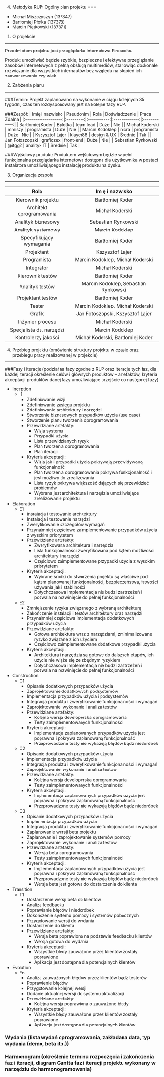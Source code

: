 4. Metodyka RUP: Ogólny plan projektu 
===


* Michał Miszczyszyn (137347)
* Bartłomiej Płotka (137378)
* Marcin Piątkowski (137371)

1. O projekcie
---

Przedmiotem projektu jest przeglądarka internetowa Firesocks.

Produkt umożliwiać będzie szybkie, bezpieczne i efektywne przeglądanie zasobów internetowych z pełną obsługą multimediów, stanowiąc doskonałe rozwiązanie dla wszystkich internautów bez względu na stopień ich zaawansowania czy wiek.

2. Założenia planu
---

###Termin:
Projekt zaplanowano na wykonanie w ciągu kolejnych 35 tygodni, czas ten rozdysponowany jest na kolejne fazy RUP.

###Zespół:
| Imię i nazwisko     | Pseudonim | Rola        | Doświadczenie | Praca Zdalna |
|:-------------------:|:---------:|:-----------:|:-------------:|:------------:|
| Bartłomiej Koder    | Bplotka   | team lead   | Duże          | Nie          |
| Michał Koderski     | mmiszy    | programista | Duże          | Nie          |
| Marcin Kodoklep     | nicra     | programista | Duże          | Nie          |
| Kszysztof Lajer     | klayer88  | design & UX | Średnie       | Tak          |
| Jan Fotoszopski     | graficzex | front-end   | Duże          | Nie          |
| Sebastian Rynkowski | @itgg2    | analityk IT | Średnie       | Tak          | 

###Wyjściowy produkt:
Produktem wyjściowym będzie w pełni funkcjonalna przeglądarka internetowa dostępna dla użytkownika w postaci instalatora umożliwiającego instalację produktu na dysku.

3. Organizacja zespołu
---

| Rola                     | Imię i nazwisko                      |
|:------------------------:|:------------------------------------:|
| Kierownik projektu       | Bartłomiej Koder                     |
| Architekt oprogramowania | Michał Koderski                      |
| Analityk biznesowy       | Sebastian Rynkowski                  |
| Analityk systemowy       | Marcin Kodoklep                      |
| Specyfikujący wymagania  | Bartłomiej Koder                     |
| Projektant               | Kszysztof Lajer                      |
| Programista              | Marcin Kodoklep, Michał Koderski     |
| Integrator               | Michał Koderski                      |
| Kierownik testów         | Bartłomiej Koder                     |
| Analityk testów          | Marcin Kodoklep, Sebastian Rynkowski |
| Projektant testów        | Bartłomiej Koder                     |
| Tester                   | Marcin Kodoklep, Michał Koderski     |
| Grafik                   | Jan Fotoszopski, Kszysztof Lajer     |
| Inżynier procesu         | Michał Koderski                      |
| Specjalista ds. narzędzi | Marcin Kodoklep                      |
| Kontrolerzy jakości      | Michał Koderski, Bartłomiej Koder    |

4. Przebieg projektu (omówienie struktury projektu w czasie oraz przebiegu pracy realizowanej w projekcie) 
---

###Fazy i iteracje (podział na fazy zgodne z RUP oraz iteracje tych faz, dla każdej iteracji określenie celów i głównych produktów – artefaktów, kryteria akceptacji produktów danej fazy umożliwiające przejście do następnej fazy) 

* Inception
  * I1
    * Zdefiniowanie wizji
	* Zdefiniowanie zasięgu projektu
	* Zdefiniowanie architektury i narzędzi
	* Stworzenie biznesowych przypadków użycia (use case)
	* Stworzenie planu tworzenia oprogramowania
	* Przewidziane artefakty:
	  * Wizja systemu
	  * Przypadki użycia
	  * Lista przewidzianych ryzyk
	  * Plan tworzenia oprogramowania
	  * Plan iteracji
	* Kryteria akceptacji:
	  * Wizja jak i przypadki użycia pokrywają przewidywaną funkcjonalność
	  * Plan tworzenia oprogramowania pokrywa funkcjonalność i jest możliwy do zrealizowania
	  * Lista ryzyk pokrywa większość dających się przewidzieć problemów
	  * Wybrana jest architektura i narzędzia umożliwiające zrealizowanie projektu
* Elaboration
  * E1
    * Instalacja i testowanie architektury
	* Instalacja i testowanie narzędzi
	* Zweryfikowanie szczegółów wymagań
	* Przynajmniej częściowe zaimplementowanie przypadków użycia z wysokim priorytetem
	* Przewidziane artefakty:
	  * Zweryfikowana architektura i narzędzia
	  * Lista funkcjonalności zweryfikowana pod kątem możliwości architektury i narzędzi
	  * Częściowo zaimplementowane przypadki użycia z wysokim priorytetem
	* Kryteria akceptacji:
	  * Wybrane środki do stworzenia projektu są właściwe pod kątem planowanej funkcjonalności, bezpieczeństwa, łatwości używania jak i stabilności
	  * Dotychczasowa implementacja nie budzi zastrzeżeń i pozwala na rozwinięcie do pełnej funkcjonalności 
  * E2
    * Zmniejszenie ryzyka związanego z wybraną architekturą
	* Zakończenie instalacji i testów architektury oraz narzędzi
	* Przynajmniej częściowa implementacja dodatkowych przypadków użycia
	* Przewidziane artefakty:
	  * Gotowa architektura wraz z narzędziami, zminimalizowane ryzyko związane z ich użyciem
	  * Częściowo zaimplementowane dodatkowe przypadki użycia
	* Kryteria akceptacji:
	  * Architektura i narzędzia są gotowe do dalszych etapów, ich użycie nie wiąże się ze zbędnym ryzykiem
	  * Dotychczasowa implementacja nie budzi zastrzeżeń i pozwala na rozwinięcie do pełnej funkcjonalności 
* Construction
  * C1
    * Opisanie dodatkowych przypadków użycia
	* Zaprojektowanie dodatkowych podsystemów
	* Implementacja przypadków użycia i podsystemów
	* Integracja produktu i zweryfikowanie funkcjonalności i wymagań
	* Zaprojektowanie, wykonanie i analiza testów
	* Przewidziane artefakty:
	  * Kolejna wersja developerska oprogramowania
	  * Testy zaimplementowanych funkcjonalności
	* Kryteria akceptacji:
	  * Implementacja zaplanowanych przypadków użycia jest poprawna i pokrywa zaplanowaną funkcjonalność
	  * Przeprowadzone testy nie wykazują błędów bądź niedoróbek
  * C2 
    * Opisanie dodatkowych przypadków użycia
	* Implementacja przypadków użycia
	* Integracja produktu i zweryfikowanie funkcjonalności i wymagań
	* Zaprojektowanie, wykonanie i analiza testów
	* Przewidziane artefakty:
	  * Kolejna wersja developerska oprogramowania
	  * Testy zaimplementowanych funkcjonalności
	* Kryteria akceptacji:
	  * Implementacja zaplanowanych przypadków użycia jest poprawna i pokrywa zaplanowaną funkcjonalność
	  * Przeprowadzone testy nie wykazują błędów bądź niedoróbek
  * C3
    * Opisanie dodatkowych przypadków użycia
	* Implementacja przypadków użycia
	* Integracja produktu i zweryfikowanie funkcjonalności i wymagań
	* Zaplanowanie wersji beta projektu
	* Zaplanowanie i zaprojektowanie systemów pomocy
	* Zaprojektowanie, wykonanie i analiza testów
	* Przewidziane artefakty:
	  * Wersja beta oprogramowania
	  * Testy zaimplementowanych funkcjonalności
	* Kryteria akceptacji:
	  * Implementacja zaplanowanych przypadków użycia jest poprawna i pokrywa zaplanowaną funkcjonalność
	  * Przeprowadzone testy nie wykazują błędów bądź niedoróbek
	  * Wersja beta jest gotowa do dostarczenia do klienta
* Transition
  * T1
    * Dostarczenie wersji beta do klientów
	* Analiza feedbacku
	* Poprawianie błędów i niedoróbek
	* Dokończenie systemu pomocy i systemów pobocznych
	* Przygotowanie wersji do wydania
	* Dostarczenie do klienta
	* Przewidziane artefakty:
	  * Wersja beta poprawiona na podstawie feedbacku klientów
	  * Wersja gotowa do wydania
	* Kryteria akceptacji:
	  * Wszystkie błędy zauważone przez klientów zostały poprawione
	  * Aplikacja jest dostępna dla potencjalnych klientów
* Evolution
  * En
    * Analiza zauważonych błędów przez klientów bądź testerów
	* Poprawienie błędów
	* Przygotowanie kolejnej wersji
	* Dodanie aktualnej wersji do systemu aktualizacji
	* Przewidziane artefakty:
	  * Kolejna wersja poprawiona o zauważone błędy
	* Kryteria akceptacji:
	  * Wszystkie błędy zauważone przez klientów zostały poprawione
	  * Aplikacja jest dostępna dla potencjalnych klientów

### Wydania (lista wydań oprogramowania, zakładana data, typ wydania (demo, beta itp.)) 

### Harmonogram (określenie terminu rozpoczęcia i zakończenia faz i iteracji, diagram Gantta faz i iteracji projektu wykonany w narzędziu do harmonogramowania)







